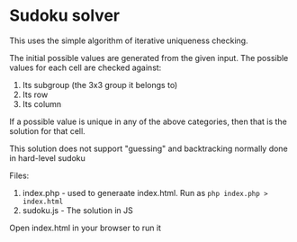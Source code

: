 # Sudoku solver

This uses the simple algorithm of iterative uniqueness checking.

The initial possible values are generated from the given input.
The possible values for each cell are checked against:

1. Its subgroup (the 3x3 group it belongs to)
2. Its row
3. Its column

If a possible value is unique in any of the above categories, then that is the solution for that cell.


This solution does not support "guessing" and backtracking normally done in hard-level sudoku



Files: 

1. index.php - used to generaate index.html. Run as `php index.php > index.html`
2. sudoku.js - The solution in JS

Open index.html in your browser to run it
